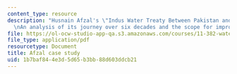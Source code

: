 ```yaml
---
content_type: resource
description: "Husnain Afzal's \"Indus Water Treaty Between Pakistan and India of 1960:\r\
  \nAn analysis of its journey over six decades and the scope for improvements\""
file: https://ol-ocw-studio-app-qa.s3.amazonaws.com/courses/11-382-water-diplomacy-spring-2021/1b7baf844e3d5d65b3bb88d603ddcb21_MIT11_382s21_Afzal.pdf
file_type: application/pdf
resourcetype: Document
title: Afzal case study
uid: 1b7baf84-4e3d-5d65-b3bb-88d603ddcb21
---
```

